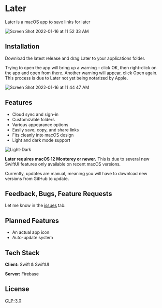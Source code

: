 
# Later

Later is a macOS app to save links for later

![Screen Shot 2022-01-16 at 11 52 33 AM](https://user-images.githubusercontent.com/87033324/149675993-966ec2df-1e2f-4482-b89b-f51dd4e5976e.png)


## Installation

Download the latest release and drag Later to your applications folder.

Trying to open the app will bring up a warning - click OK, then right-click on the app and open from there. Another warning will appear, click Open again. This process is due to Later not yet being notarized by Apple.

![Screen Shot 2022-01-16 at 11 44 47 AM](https://user-images.githubusercontent.com/87033324/149675395-f3ada33f-027f-4f88-b654-9592d68f2bd1.png)


## Features

- Cloud sync and sign-in
- Customizable folders
- Various appearance options
- Easily save, copy, and share links
- Fits cleanly into macOS design
- Light and dark mode support

![Light-Dark](https://user-images.githubusercontent.com/87033324/149676218-26699501-7222-47ae-9b78-0c15e26f1fa9.png)


**Later requires macOS 12 Monterey or newer.** This is due to several new SwiftUI features only available on recent macOS versions.

Currently, updates are manual, meaning you will have to download new versions from GitHub to update.

## Feedback, Bugs, Feature Requests

Let me know in the [issues](https://github.com/PeterTheSalmon/Later/issues) tab.
## Planned Features

- An actual app icon
- Auto-update system

## Tech Stack

**Client:** Swift & SwiftUI

**Server:** Firebase

## License

[GLP-3.0](https://choosealicense.com/licenses/gpl-3.0/)
